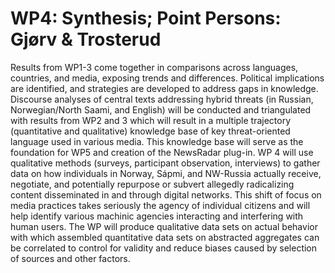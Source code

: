 # WP4: Synthesis; Point Persons: Gjørv & Trosterud
Results from WP1-3 come together in comparisons across languages, countries, and media, exposing trends and differences. Political implications are identified, and strategies are developed to address gaps in knowledge. Discourse analyses of central texts addressing hybrid threats (in Russian, Norwegian/North Saami, and English) will be conducted and triangulated with results from WP2 and 3 which will result in a multiple trajectory (quantitative and qualitative) knowledge base of key threat-oriented language used in various media. This knowledge base will serve as the foundation for WP5 and creation of the NewsRadar plug-in. WP 4 will use qualitative methods (surveys, participant observation, interviews) to gather data on how individuals in Norway, Sápmi, and NW-Russia actually receive, negotiate, and potentially repurpose or subvert allegedly radicalizing content disseminated in and through digital networks. This shift of focus on media practices takes seriously the agency of individual citizens and will help identify various machinic agencies interacting and interfering with human users. The WP will produce qualitative data sets on actual behavior with which assembled quantitative data sets on abstracted aggregates can be correlated to control for validity and reduce biases caused by selection of sources and other factors.
